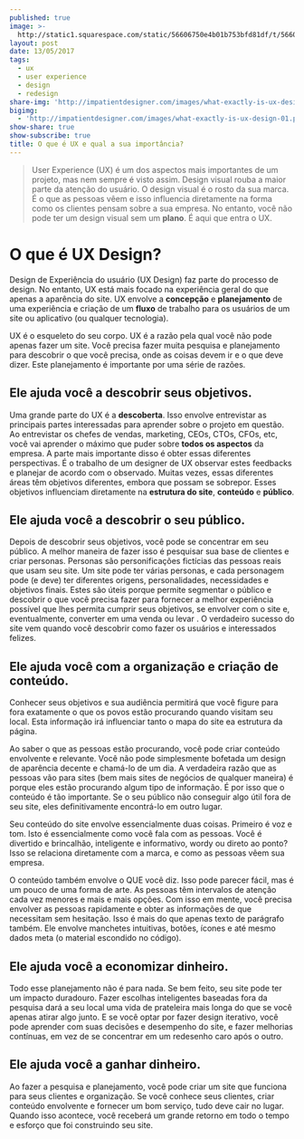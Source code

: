 ```yaml
---
published: true
image: >-
  http://static1.squarespace.com/static/56606750e4b01b753bfd81df/t/566067a5e4b0c6494ab853de/1491841881998/
layout: post
date: 13/05/2017
tags:
  - ux
  - user experience
  - design
  - redesign
share-img: 'http://impatientdesigner.com/images/what-exactly-is-ux-design-01.png'
bigimg:
  - 'http://impatientdesigner.com/images/what-exactly-is-ux-design-01.png': Poloniex
show-share: true
show-subscribe: true
title: O que é UX e qual a sua importância?
---
```

> User Experience (UX) é um dos aspectos mais importantes de um projeto, mas nem sempre é visto assim. Design visual rouba a maior parte da atenção do usuário. O design visual é o rosto da sua marca. É o que as pessoas vêem e isso influencia diretamente na forma como os clientes pensam sobre a sua empresa. No entanto, você não pode ter um design visual sem um **plano**. É aqui que entra o UX.

# O que é UX Design?
Design de Experiência do usuário (UX Design) faz parte do processo de design. No entanto, UX está mais focado na experiência geral do que apenas a aparência do site. UX envolve a **concepção** e **planejamento** de uma experiência e criação de um **fluxo** de trabalho para os usuários de um site ou aplicativo (ou qualquer tecnologia).

UX é o esqueleto do seu corpo. UX é a razão pela qual você não pode apenas fazer um site. Você precisa fazer muita pesquisa e planejamento para descobrir o que você precisa, onde as coisas devem ir e o que deve dizer. Este planejamento é importante por uma série de razões.

## Ele ajuda você a descobrir seus objetivos.

Uma grande parte do UX é a **descoberta**. Isso envolve entrevistar as principais partes interessadas para aprender sobre o projeto em questão. Ao entrevistar os chefes de vendas, marketing, CEOs, CTOs, CFOs, etc, você vai aprender o máximo que puder sobre **todos os aspectos** da empresa. A parte mais importante disso é obter essas diferentes perspectivas. É o trabalho de um designer de UX observar estes feedbacks e planejar de acordo com o observado. Muitas vezes, essas diferentes áreas têm objetivos diferentes, embora que possam se sobrepor. Esses objetivos influenciam diretamente na **estrutura do site**, **conteúdo** e **público**.

## Ele ajuda você a descobrir o seu público.

Depois de descobrir seus objetivos, você pode se concentrar em seu público. A melhor maneira de fazer isso é pesquisar sua base de clientes e criar personas. Personas são personificações fictícias das pessoas reais que usam seu site. Um site pode ter várias personas, e cada personagem pode (e deve) ter diferentes origens, personalidades, necessidades e objetivos finais. Estes são úteis porque permite segmentar o público e descobrir o que você precisa fazer para fornecer a melhor experiência possível que lhes permita cumprir seus objetivos, se envolver com o site e, eventualmente, converter em uma venda ou levar . O verdadeiro sucesso do site vem quando você descobrir como fazer os usuários e interessados ​​felizes.

## Ele ajuda você com a organização e criação de conteúdo.

Conhecer seus objetivos e sua audiência permitirá que você figure para fora exatamente o que os povos estão procurando quando visitam seu local. Esta informação irá influenciar tanto o mapa do site ea estrutura da página.

Ao saber o que as pessoas estão procurando, você pode criar conteúdo envolvente e relevante. Você não pode simplesmente bofetada um design de aparência decente e chamá-lo de um dia. A verdadeira razão que as pessoas vão para sites (bem mais sites de negócios de qualquer maneira) é porque eles estão procurando algum tipo de informação. É por isso que o conteúdo é tão importante. Se o seu público não conseguir algo útil fora de seu site, eles definitivamente encontrá-lo em outro lugar.

Seu conteúdo do site envolve essencialmente duas coisas. Primeiro é voz e tom. Isto é essencialmente como você fala com as pessoas. Você é divertido e brincalhão, inteligente e informativo, wordy ou direto ao ponto? Isso se relaciona diretamente com a marca, e como as pessoas vêem sua empresa.

O conteúdo também envolve o QUE você diz. Isso pode parecer fácil, mas é um pouco de uma forma de arte. As pessoas têm intervalos de atenção cada vez menores e mais e mais opções. Com isso em mente, você precisa envolver as pessoas rapidamente e obter as informações de que necessitam sem hesitação. Isso é mais do que apenas texto de parágrafo também. Ele envolve manchetes intuitivas, botões, ícones e até mesmo dados meta (o material escondido no código).

## Ele ajuda você a economizar dinheiro.

Todo esse planejamento não é para nada. Se bem feito, seu site pode ter um impacto duradouro. Fazer escolhas inteligentes baseadas fora da pesquisa dará a seu local uma vida de prateleira mais longa do que se você apenas atirar algo junto. E se você optar por fazer design iterativo, você pode aprender com suas decisões e desempenho do site, e fazer melhorias contínuas, em vez de se concentrar em um redesenho caro após o outro.

## Ele ajuda você a ganhar dinheiro.

Ao fazer a pesquisa e planejamento, você pode criar um site que funciona para seus clientes e organização. Se você conhece seus clientes, criar conteúdo envolvente e fornecer um bom serviço, tudo deve cair no lugar. Quando isso acontece, você receberá um grande retorno em todo o tempo e esforço que foi construindo seu site.
